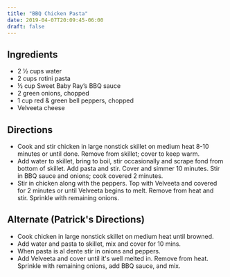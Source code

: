 ```yaml
---
title: "BBQ Chicken Pasta"
date: 2019-04-07T20:09:45-06:00
draft: false
---
```


## Ingredients
- 2 ½ cups water
- 2 cups rotini pasta
- ½ cup Sweet Baby Ray’s BBQ sauce
- 2 green onions, chopped
- 1 cup red & green bell peppers, chopped
- Velveeta cheese

## Directions
- Cook and stir chicken in large nonstick skillet on medium heat 8-10 minutes or until done. Remove from skillet; cover to keep warm.
- Add water to skillet, bring to boil, stir occasionally and scrape fond from bottom of skillet. Add pasta and stir. Cover and simmer 10 minutes. Stir in BBQ sauce and onions; cook covered 2 minutes.
- Stir in chicken along with the peppers. Top with Velveeta and covered for 2 minutes or until Velveeta begins to melt. Remove from heat and stir. Sprinkle with remaining onions.

## Alternate (Patrick's Directions)

- Cook chicken in large nonstick skillet on medium heat until browned.
- Add water and pasta to skillet, mix and cover for 10 mins.
- When pasta is al dente stir in onions and peppers.
- Add Velveeta and cover until it's well melted in. Remove from heat. Sprinkle with remaining onions, add BBQ sauce, and mix.